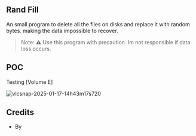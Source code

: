 ## Rand Fill 

An small program to delete all the files on disks and replace it with random bytes. making the data impossible to recover.

> Note: ⚠️ Use this program with precaution. Im not responsible if data loss occurs.

## POC 

Testing [Volume E]

![vlcsnap-2025-01-17-14h43m17s720](https://github.com/user-attachments/assets/5bd5ccb6-1360-4e9b-879f-da82c0f4c63f)


## Credits

* By 

